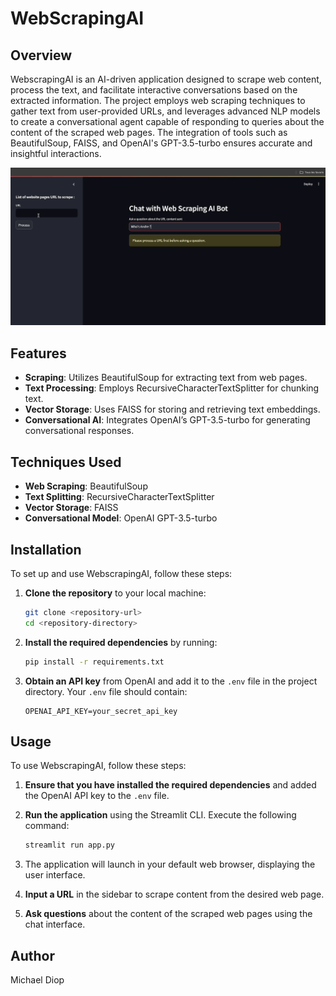 # WebScrapingAI

## Overview
WebscrapingAI is an AI-driven application designed to scrape web content, process the text, and facilitate interactive conversations based on the extracted information. The project employs web scraping techniques to gather text from user-provided URLs, and leverages advanced NLP models to create a conversational agent capable of responding to queries about the content of the scraped web pages. The integration of tools such as BeautifulSoup, FAISS, and OpenAI's GPT-3.5-turbo ensures accurate and insightful interactions.

![alt text](webscrapingHD.gif)

## Features
- **Scraping**: Utilizes BeautifulSoup for extracting text from web pages.
- **Text Processing**: Employs RecursiveCharacterTextSplitter for chunking text.
- **Vector Storage**: Uses FAISS for storing and retrieving text embeddings.
- **Conversational AI**: Integrates OpenAI’s GPT-3.5-turbo for generating conversational responses.

## Techniques Used
- **Web Scraping**: BeautifulSoup
- **Text Splitting**: RecursiveCharacterTextSplitter
- **Vector Storage**: FAISS
- **Conversational Model**: OpenAI GPT-3.5-turbo

## Installation
To set up and use WebscrapingAI, follow these steps:

1. **Clone the repository** to your local machine:

    ```bash
    git clone <repository-url>
    cd <repository-directory>
    ```

2. **Install the required dependencies** by running:

    ```bash
    pip install -r requirements.txt
    ```

3. **Obtain an API key** from OpenAI and add it to the `.env` file in the project directory. Your `.env` file should contain:

    ```plaintext
    OPENAI_API_KEY=your_secret_api_key
    ```

## Usage
To use WebscrapingAI, follow these steps:

1. **Ensure that you have installed the required dependencies** and added the OpenAI API key to the `.env` file.

2. **Run the application** using the Streamlit CLI. Execute the following command:

    ```bash
    streamlit run app.py
    ```

3. The application will launch in your default web browser, displaying the user interface.

4. **Input a URL** in the sidebar to scrape content from the desired web page.

5. **Ask questions** about the content of the scraped web pages using the chat interface.

## Author
Michael Diop
